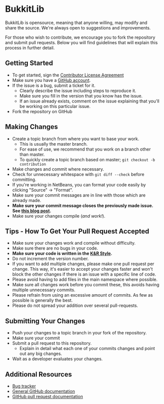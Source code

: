 # BukkitLib
BukkitLib is opensource, meaning that anyone willing, may modify and share the source. We're always open to suggestions and improvements.

For those who wish to contribute, we encourage you to fork the repository and submit pull requests. Below you will find guidelines that will explain this process in further detail.

## Getting Started
* To get started, sign the [Contributor License Agreement](https://www.clahub.com/agreements/Pravian/BukkitLib)
* Make sure you have a [GitHub account](https://github.com/signup/free).
* If the issue is a bug, submit a ticket for it.
  * Clearly describe the issue including steps to reproduce it.
  * Make sure you fill in the version that you know has the issue.
  * If an issue already exists, comment on the issue explaining that you'll be working on this particular issue.
* Fork the repository on GitHub

## Making Changes
* Create a topic branch from where you want to base your work.
  * This is usually the master branch.
  * For ease of use, we recommend that you work on a branch other than master.
  * To quickly create a topic branch based on master; `git checkout -b contribution`
* Make changes and commit where necessary.
* Check for unnecessary whitespace with `git diff --check` before committing.
* If you're working in NetBeans, you can format your code easily by clicking "Source" -> "Format".
* Make sure your commit messages are in line with those which are already made.
* **Make sure your commit message closes the previously made issue. See [this blog post](https://help.github.com/articles/closing-issues-via-commit-messages).**
* Make sure your changes compile (*and work!*).

## Tips - How To Get Your Pull Request Accepted
* Make sure your changes work and compile without difficulty.
* Make sure there are no bugs in your code.
* __Make sure your code is written in the [K&R Style](http://en.wikipedia.org/wiki/Indent_style#K.26R_style).__
* Do not increment the version number.
* If you want to add multiple changes, please make one pull request per change. This way, it's easier to accept your changes faster and won't block the other changes if there is an issue with a specific line of code.
* Please avoid having to add files in the main namespace where possible.
* Make sure all changes work before you commit these, this avoids having multiple unnecessary commits.
* Please refrain from using an excessive amount of commits. As few as possible is generally the best.
* Please do not spread your addition over several pull-requests.

## Submitting Your Changes
* Push your changes to a topic branch in your fork of the repository.
* Make sure your commit 
* Submit a pull request to this repository.
  * Explain in detail what each one of your commits changes and point out any big changes.
* Wait as a developer evaluates your changes.

## Additional Resources
* [Bug tracker](https://github.com/Pravian/BukkitLib/issues)
* [General GitHub documentation](http://help.github.com/)
* [GitHub pull request documentation](http://help.github.com/send-pull-requests/)
